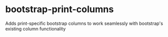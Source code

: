 # bootstrap-print-columns
Adds print-specific bootstrap columns to work seamlessly with bootstrap's existing column functionality
